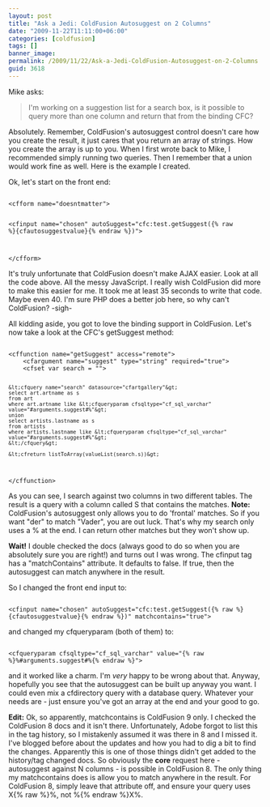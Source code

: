 ```yaml
---
layout: post
title: "Ask a Jedi: ColdFusion Autosuggest on 2 Columns"
date: "2009-11-22T11:11:00+06:00"
categories: [coldfusion]
tags: []
banner_image: 
permalink: /2009/11/22/Ask-a-Jedi-ColdFusion-Autosuggest-on-2-Columns
guid: 3618
---
```


Mike asks:

<blockquote>
I'm working on a suggestion list for a search box, is it possible to query more than one column and return that from the binding CFC?
</blockquote>

Absolutely. Remember, ColdFusion's autosuggest control doesn't care how you create the result, it just cares that you return an array of strings. How you create the array is up to you. When I first wrote back to Mike, I recommended simply running two queries. Then I remember that a union would work fine as well. Here is the example I created.
<!--more-->
Ok, let's start on the front end:

<code>
&lt;cfform name="doesntmatter"&gt;

&lt;cfinput name="chosen" autoSuggest="cfc:test.getSuggest({% raw %}{cfautosuggestvalue}{% endraw %})"&gt;

&lt;/cfform&gt;
</code>

It's truly unfortunate that ColdFusion doesn't make AJAX easier. Look at all the code above. All the messy JavaScript. I really wish ColdFusion did more to make this easier for me. It took me at least 35 seconds to write that code. Maybe even 40. I'm sure PHP does a better job here, so why can't ColdFusion? -sigh- 

All kidding aside, you got to love the binding support in ColdFusion. Let's now take a look at the CFC's getSuggest method:

<code>
&lt;cffunction name="getSuggest" access="remote"&gt;
	&lt;cfargument name="suggest" type="string" required="true"&gt;
	&lt;cfset var search = ""&gt;
	
	&lt;cfquery name="search" datasource="cfartgallery"&gt;
	select art.artname as s
	from art
	where art.artname like &lt;cfqueryparam cfsqltype="cf_sql_varchar" value="#arguments.suggest#%"&gt;
	union
	select artists.lastname as s
	from artists
	where artists.lastname like &lt;cfqueryparam cfsqltype="cf_sql_varchar" value="#arguments.suggest#%"&gt;
	&lt;/cfquery&gt;
	
	&lt;cfreturn listToArray(valueList(search.s))&gt;	
&lt;/cffunction&gt;
</code>

As you can see, I search against two columns in two different tables. The result is a query with a column called S that contains the matches. <b>Note:</b> ColdFusion's autosuggest only allows you to do 'frontal' matches. So if you want "der" to match "Vader", you are out luck. That's why my search only uses a % at the end. I can return other matches but they won't show up. 

<b>Wait!</b> I double checked the docs (always good to do so when you are absolutely sure you are right!) and turns out I was wrong. The cfinput tag has a "matchContains" attribute. It defaults to false. If true, then the autosuggest can match anywhere in the result.

So I changed the front end input to:

<code>
&lt;cfinput name="chosen" autoSuggest="cfc:test.getSuggest({% raw %}{cfautosuggestvalue}{% endraw %})" matchcontains="true"&gt;
</code>

and changed my cfqueryparam (both of them) to:

<code>
&lt;cfqueryparam cfsqltype="cf_sql_varchar" value="{% raw %}%#arguments.suggest#%{% endraw %}"&gt;
</code>

and it worked like a charm. I'm <i>very</i> happy to be wrong about that. Anyway, hopefully you see that the autosuggest can be built up anyway you want. I could even mix a cfdirectory query with a database query. Whatever your needs are - just ensure you've got an array at the end and your good to go.

<b>Edit:</b> Ok, so apparently, matchcontains is ColdFusion 9 only. I checked the ColdFusion 8 docs and it isn't there. Unfortunately, Adobe forgot to list this in the tag history, so I mistakenly assumed it was there in 8 and I missed it. I've blogged before about the updates and how you had to dig a bit to find the changes. Apparently this is one of those things didn't get added to the history/tag changed docs. So obviously the <b>core</b> request here - autosuggest against N columns - is possible in ColdFusion 8. The only thing my matchcontains does is allow you to match anywhere in the result. For ColdFusion 8, simply leave that attribute off, and ensure your query uses X{% raw %}%, not %{% endraw %}X%.